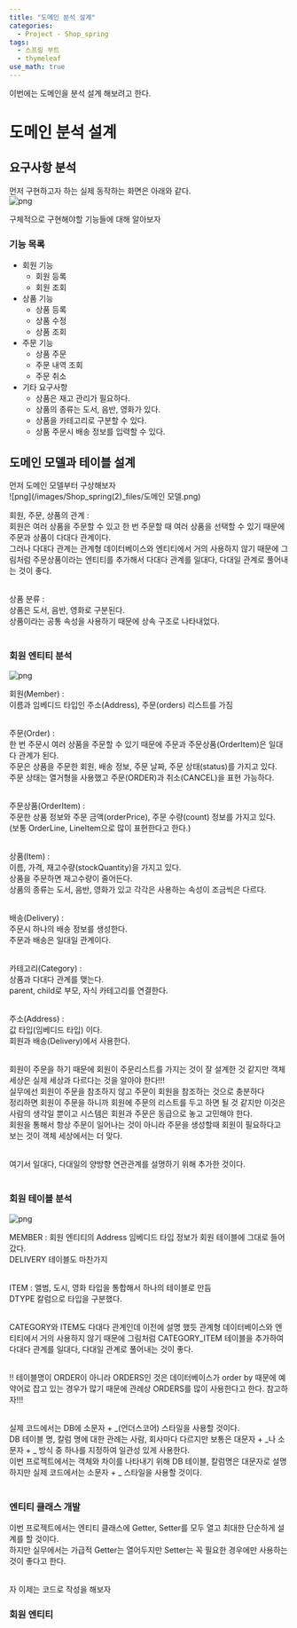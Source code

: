 ```yaml
---
title: "도메인 분석 설계"
categories:
  - Project - Shop_spring
tags:
  - 스프링 부트
  - thymeleaf
use_math: true
---
```


이번에는 도메인을 분석 설계 해보려고 한다.

# 도메인 분석 설계

## 요구사항 분석
먼저 구현하고자 하는 실제 동작하는 화면은 아래와 같다. <br>
![png](/images/Shop_spring(2)_files/실제동작화면.png) 
<br>

구체적으로 구현해야할 기능들에 대해 알아보자 <br>

### 기능 목록
- 회원 기능
    - 회원 등록
    - 회원 조회
- 상품 기능
    - 상품 등록
    - 상품 수정
    - 상품 조회
- 주문 기능
    - 상품 주문
    - 주문 내역 조회
    - 주문 취소
- 기타 요구사항
    - 상품은 재고 관리가 필요하다.
    - 상품의 종류는 도서, 음반, 영화가 있다.
    - 상품을 카테고리로 구분할 수 있다.
    - 상품 주문시 배송 정보를 입력할 수 있다.

## 도메인 모델과 테이블 설계

먼저 도메인 모델부터 구상해보자 <br>
![png](/images/Shop_spring(2)_files/도메인 모델.png) 
<br>

회원, 주문, 상품의 관계 : <br>
회원은 여러 상품을 주문할 수 있고 한 번 주문할 때 여러 상품을 선택할 수 있기 때문에 주문과 상품이 다대다 관계이다. <br>
그러나 다대다 관계는 관계형 데이터베이스와 엔티티에서 거의 사용하지 않기 때문에 그림처럼 주문상품이라는 엔티티를 추가해서 다대다 관계를 일대다, 다대일 관계로 풀어내는 것이 좋다. <br>
<br>

상품 분류 : <br>
상품은 도서, 음반, 영화로 구분된다. <br>
상품이라는 공통 속성을 사용하기 때문에 상속 구조로 나타내었다. <br>
<br>

### 회원 엔티티 분석
![png](/images/Shop_spring(2)_files/회원엔티티분석.png) <br>

회원(Member) : <br>
이름과 임베디드 타입인 주소(Address), 주문(orders) 리스트를 가짐
<br> <br>

주문(Order) : <br>
한 번 주문시 여러 상품을 주문할 수 있기 때문에 주문과 주문상품(OrderItem)은 일대다 관계가 된다. <br>
주문은 상품을 주문한 회원, 배송 정보, 주문 날짜, 주문 상태(status)를 가지고 있다. <br>
주문 상태는 열거형을 사용했고 주문(ORDER)과 취소(CANCEL)을 표현 가능하다. <br>
<br>

주문상품(OrderItem) : <br>
주문한 상품 정보와 주문 금액(orderPrice), 주문 수량(count) 정보를 가지고 있다.<br>
(보통 OrderLine, LineItem으로 많이 표현한다고 한다.) <br>
<br>

상품(Item) : <br>
이름, 가격, 재고수량(stockQuantity)을 가지고 있다. <br>
상품을 주문하면 재고수량이 줄어든다. <br>
상품의 종류는 도서, 음반, 영화가 있고 각각은 사용하는 속성이 조금씩은 다르다. <br>
<br>

배송(Delivery) : <br>
주문시 하나의 배송 정보를 생성한다.<br>
주문과 배송은 일대일 관계이다. <br>
<br>

카테고리(Category) : <br>
상품과 다대다 관계를 맺는다. <br>
parent, child로 부모, 자식 카테고리를 연결한다. <br>
<br>

주소(Address) : <br>
값 타입(임베디드 타입) 이다. <br>
회원과 배송(Delivery)에서 사용한다. <br>
<br>

회원이 주문을 하기 때문에 회원이 주문리스트를 가지는 것이 잘 설계한 것 같지만 객체 세상은 실제 세상과 다르다는 것을 알아야 한다!!! <br>
실무에선 회원이 주문을 참조하지 않고 주문이 회원을 참조하는 것으로 충분하다 <br>
정리하면 회원이 주문을 하니까 회원에 주문의 리스트를 두고 하면 될 것 같지만 이것은 사람의 생각일 뿐이고 시스템은 회원과 주문은 동급으로 놓고 고민해야 한다. <br>
회원을 통해서 항상 주문이 일어나는 것이 아니라 주문을 생성할때 회원이 필요하다고 보는 것이 객체 세상에서는 더 맞다.<br>
<br>

여기서 일대다, 다대일의 양방향 연관관계를 설명하기 위해 추가한 것이다. <br>
<br>

### 회원 테이블 분석
![png](/images/Shop_spring(2)_files/회원테이블분석.png) <br>

MEMBER :
회원 엔티티의 Address 임베디드 타입 정보가 회원 테이블에 그대로 들어갔다. <br>
DELIVERY 테이블도 마찬가지
<br><br>

ITEM :
앨범, 도시, 영화 타입을 통합해서 하나의 테이블로 만듬 <br>
DTYPE 칼럼으로 타입을 구분했다. <br>
<br>

CATEGORY와 ITEM도 다대다 관계인데 이전에 설명 했듯 관계형 데이터베이스와 엔티티에서 거의 사용하지 않기 때문에 그림처럼 CATEGORY_ITEM 테이블을 추가하여 다대다 관계를 일대다, 다대일 관계로 풀어내는 것이 좋다.<br><br>

!! 테이블명이 ORDER이 아니라 ORDERS인 것은 데이터베이스가 order by 때문에 예약어로 잡고 있는 경우가 많기 때문에 관례상 ORDERS를 많이 사용한다고 한다. 참고하자!!!
<br> <br>

실제 코드에서는 DB에 소문자 + _(언더스코어) 스타일을 사용할 것이다. <br>
DB 테이블 명, 칼럼 명에 대한 관례는 사람, 회사마다 다르지만 보통은 대문자 + _나 소문자 + _ 방식 중 하나를 지정하여 일관성 있게 사용한다. <br>
이번 프로젝트에서는 객체와 차이를 나타내기 위해 DB 테이블, 칼럼명은 대문자로 설명하지만 실제 코드에서는 소문자 + _ 스타일을 사용할 것이다. <br><br>

### 엔티티 클래스 개발

이번 프로젝트에서는 엔티티 클래스에 Getter, Setter를 모두 열고 최대한 단순하게 설계를 할 것이다. <br>
하지만 실무에서는 가급적 Getter는 열어두지만 Setter는 꼭 필요한 경우에만 사용하는 것이 좋다고 한다. <br>
<br>

자 이제는 코드로 작성을 해보자

### 회원 엔티티